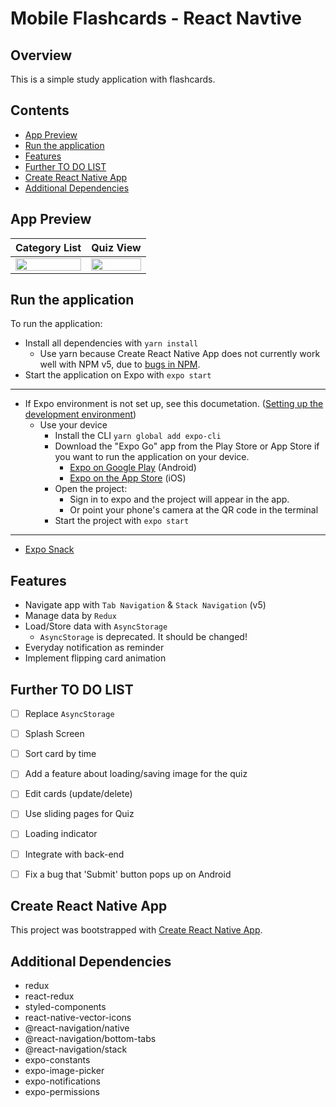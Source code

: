 # Mobile Flashcards - React Navtive

## Overview

This is a simple study application with flashcards.


## Contents

- [App Preview](#app-preview)
- [Run the application](#run-the-application)
- [Features](#features)
- [Further TO DO LIST](#further-to-do-list)
- [Create React Native App](#create-react-native-app)
- [Additional Dependencies](#additional-dependencies)

## App Preview

Category List             |  Quiz View
:-------------------------:|:-------------------------:
<img src='http://drive.google.com/uc?export=view&id=1i6QTfZV1qY_wpBzqtdBU6YLYqiaIvsHO' width='100%' /><br> |  <img src='http://drive.google.com/uc?export=view&id=1nqormdz7Mn7S0jsH3OVx-HT8qHjhND5A' width='100%' />


## Run the application

To run the application:
* Install all dependencies with `yarn install`
  * Use yarn because Create React Native App does not currently work well with NPM v5, due to [bugs in NPM](https://github.com/expo/create-react-native-app/issues/233#issuecomment-305638103).
* Start the application on Expo with `expo start`

<hr/>

* If Expo environment is not set up, see this documetation. ([Setting up the development environment](https://reactnative.dev/docs/environment-setup))
  * Use your device
    * Install the CLI `yarn global add expo-cli`
    * Download the "Expo Go" app from the Play Store or App Store if you want to run the application on your device.
      * [Expo on Google Play](https://play.google.com/store/apps/details?id=host.exp.exponent) (Android)
      * [Expo on the App Store](https://apps.apple.com/us/app/expo-client/id982107779) (iOS)
    * Open the project:
      * Sign in to expo and the project will appear in the app.
      * Or point your phone's camera at the QR code in the terminal
    * Start the project with `expo start`

<hr/>

* [Expo Snack](https://snack.expo.io/@mushoot/github.com-reacthong-react-native-flashcards)


## Features

- Navigate app with `Tab Navigation` & `Stack Navigation` (v5)
- Manage data by `Redux`
- Load/Store data with `AsyncStorage`
  - `AsyncStorage` is deprecated. It should be changed!
- Everyday notification as reminder
- Implement flipping card animation


## Further TO DO LIST

- [ ] Replace `AsyncStorage`
- [ ] Splash Screen
- [ ] Sort card by time
- [ ] Add a feature about loading/saving image for the quiz
- [ ] Edit cards (update/delete)
- [ ] Use sliding pages for Quiz
- [ ] Loading indicator
- [ ] Integrate with back-end
- [ ] Fix a bug that 'Submit' button pops up on Android


## Create React Native App

This project was bootstrapped with [Create React Native App](https://github.com/expo/create-react-native-app).


## Additional Dependencies
- redux
- react-redux
- styled-components
- react-native-vector-icons
- @react-navigation/native
- @react-navigation/bottom-tabs
- @react-navigation/stack
- expo-constants
- expo-image-picker
- expo-notifications
- expo-permissions
